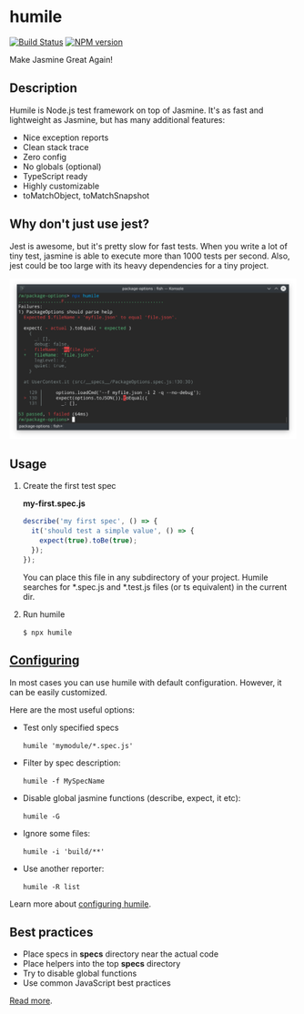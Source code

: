 # humile
[![Build Status](https://travis-ci.org/megahertz/humile.svg?branch=master)](https://travis-ci.org/megahertz/humile)
[![NPM version](https://badge.fury.io/js/humile.svg)](https://badge.fury.io/js/humile)

Make Jasmine Great Again!

## Description

Humile is Node.js test framework on top of Jasmine. It's as fast and lightweight
as Jasmine, but has many additional features:

 - Nice exception reports
 - Clean stack trace
 - Zero config
 - No globals (optional)
 - TypeScript ready
 - Highly customizable
 - toMatchObject, toMatchSnapshot


## Why don't just use jest?

Jest is awesome, but it's pretty slow for fast tests. When you write a lot of
tiny test, jasmine is able to execute more than 1000 tests per second. Also,
jest could be too large with its heavy dependencies for a tiny project.

![Screenshot](docs/img/screenshot-general.png)

## Usage

1. Create the first test spec

    **my-first.spec.js**
    
    ```js
    describe('my first spec', () => {
      it('should test a simple value', () => {
        expect(true).toBe(true);
      });
    });
    ```
   
   You can place this file in any subdirectory of your project. Humile searches
   for *.spec.js and *.test.js files (or ts equivalent) in the current dir.

2. Run humile

    `$ npx humile`

## [Configuring](docs/config.md)

In most cases you can use humile with default configuration. However, it can be
easily customized.

Here are the most useful options:

 - Test only specified specs

   `humile 'mymodule/*.spec.js'`

 - Filter by spec description:

   `humile -f MySpecName`

 - Disable global jasmine functions (describe, expect, it etc):

   `humile -G`
    
 - Ignore some files:

   `humile -i 'build/**'`
    
 - Use another reporter:

   `humile -R list`

Learn more about [configuring humile](docs/config.md).

## Best practices

 - Place specs in __specs__ directory near the actual code
 - Place helpers into the top __specs__ directory
 - Try to disable global functions
 - Use common JavaScript best practices
 
[Read more](docs/best-practices.md).
